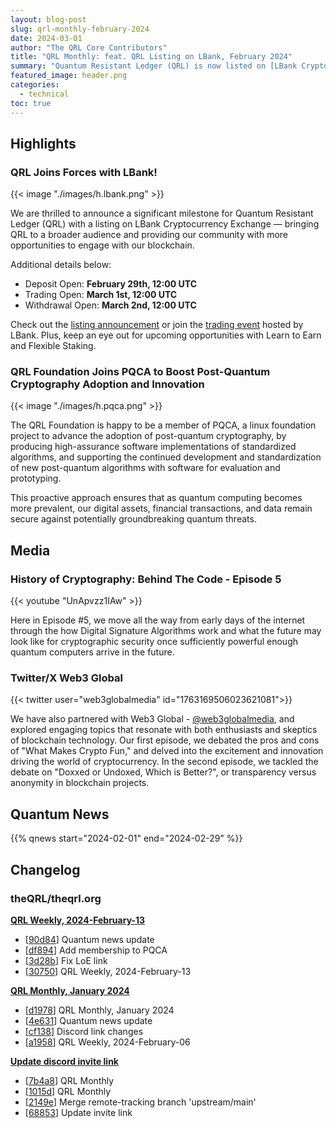 ```yaml
---
layout: blog-post
slug: qrl-monthly-february-2024
date: 2024-03-01
author: "The QRL Core Contributors"
title: "QRL Monthly: feat. QRL Listing on LBank, February 2024"
summary: "Quantum Resistant Ledger (QRL) is now listed on [LBank Cryptocurrency Exchange](https://www.lbank.com/en-US/trade/qrl_usdt), a major step that expands our blockchain's reach and offers our community exciting new trading opportunities. The QRL Foundation's joins the PQCA in its commitment to advancing post-quantum cryptography, ensuring the security of digital assets against emerging quantum threats. Finally, dive into the world of cryptography with [\"History of Cryptography: Behind The Code - Episode 5\"](https://www.youtube.com/watch?v=UnApvzz1IAw) or listen to the [Twitter/X Spaces with Web3 Global](https://twitter.com/web3globalmedia/status/1763169506023621081), exploring the evolution and future of cryptographic security in the age of quantum computing."
featured_image: header.png
categories:
  - technical
toc: true
---
```



## Highlights

### QRL Joins Forces with LBank!

{{< image "./images/h.lbank.png" >}}

We are thrilled to announce a significant milestone for Quantum Resistant Ledger (QRL) with a listing on LBank Cryptocurrency Exchange — bringing QRL to a broader audience and providing our community with more opportunities to engage with our blockchain.

Additional details below:

- Deposit Open: **February 29th, 12:00 UTC**
- Trading Open: **March 1st, 12:00 UTC**
- Withdrawal Open: **March 2nd, 12:00 UTC**

Check out the [listing announcement](https://support.lbank.com/hc/en-gb/articles/29008110794009-QRL-The-Quantum-Resistant-Ledger-Will-Be-Listed-in-LBank-Innovation-Zone) or join the [trading event](https://support.lbank.com/hc/en-gb/articles/29363848255001-QRL-The-Quantum-Resistant-Ledger-Trading-Carnival-Holding-Net-buying-to-share-10-000-in-QRL) hosted by LBank. Plus, keep an eye out for upcoming opportunities with Learn to Earn and Flexible Staking.

### QRL Foundation Joins PQCA to Boost Post-Quantum Cryptography Adoption and Innovation

{{< image "./images/h.pqca.png" >}}

The QRL Foundation is happy to be a member of PQCA, a linux foundation project to advance the adoption of post-quantum cryptography, by producing high-assurance software implementations of standardized algorithms, and supporting the continued development and standardization of new post-quantum algorithms with software for evaluation and prototyping.

This proactive approach ensures that as quantum computing becomes more prevalent, our digital assets, financial transactions, and data remain secure against potentially groundbreaking quantum threats.

## Media

###  History of Cryptography: Behind The Code - Episode 5 

{{< youtube "UnApvzz1IAw" >}}

Here in Episode #5, we move all the way from early days of the internet through the how Digital Signature Algorithms work and what the future may look like for cryptographic security once sufficiently powerful enough quantum computers arrive in the future. 

### Twitter/X Web3 Global

{{< twitter user="web3globalmedia" id="1763169506023621081">}}

We have also partnered with Web3 Global - [@web3globalmedia](https://twitter.com/web3globalmedia), and explored engaging topics that resonate with both enthusiasts and skeptics of blockchain technology. Our first episode, we debated the pros and cons of "What Makes Crypto Fun," and delved into the excitement and innovation driving the world of cryptocurrency. In the second episode, we tackled the debate on "Doxxed or Undoxed, Which is Better?", or transparency versus anonymity in blockchain projects.

## Quantum News

{{% qnews start="2024-02-01" end="2024-02-29" %}}

## Changelog

### theQRL/theqrl.org

**[QRL Weekly, 2024-February-13](https://github.com/theQRL/theqrl.org/pull/400)**
			
- [[90d84](https://github.com/theQRL/theqrl.org/commit/8c3aca380e4d9589f6d3d90cdf84d9993c490d84)] Quantum news update		
- [[df894](https://github.com/theQRL/theqrl.org/commit/0e7787864cd34347a3fd6320c922441270ddf894)] Add membership to PQCA		
- [[3d28b](https://github.com/theQRL/theqrl.org/commit/2ce0e9a89ebad67c60d95b726b93e6733383d28b)] Fix LoE link		
- [[30750](https://github.com/theQRL/theqrl.org/commit/9d5c38096b56a1f1810f38fbb12b86d4efc30750)] QRL Weekly, 2024-February-13		


**[QRL Monthly, January 2024](https://github.com/theQRL/theqrl.org/pull/399)**
			
- [[d1978](https://github.com/theQRL/theqrl.org/commit/ac31ffded03dd4db615274be48896a91988d1978)] QRL Monthly, January 2024		
- [[4e631](https://github.com/theQRL/theqrl.org/commit/dcba715207db22d01dd6c1fc2a4c059532e4e631)] Quantum news update		
- [[cf138](https://github.com/theQRL/theqrl.org/commit/95e0c592c4d64f6cd292f4af0b3fab555dccf138)] Discord link changes		
- [[a1958](https://github.com/theQRL/theqrl.org/commit/e39259bd0b2acdd8824c409e44dc7a35182a1958)] QRL Weekly, 2024-February-06		


**[Update discord invite link](https://github.com/theQRL/theqrl.org/pull/398)**
			
- [[7b4a8](https://github.com/theQRL/theqrl.org/commit/13f134dc9821b4f72a375815da109e68b0f7b4a8)] QRL Monthly		
- [[1015d](https://github.com/theQRL/theqrl.org/commit/4e9b5c0f943a54359c9fc41674c3849c9e41015d)] QRL Monthly		
- [[2149e](https://github.com/theQRL/theqrl.org/commit/64fc2eaf43117fbf0eefb15fdd5e927ef342149e)] Merge remote-tracking branch 'upstream/main'		
- [[68853](https://github.com/theQRL/theqrl.org/commit/2caa555d157a481f1136daeef8d860e420168853)] Update invite link